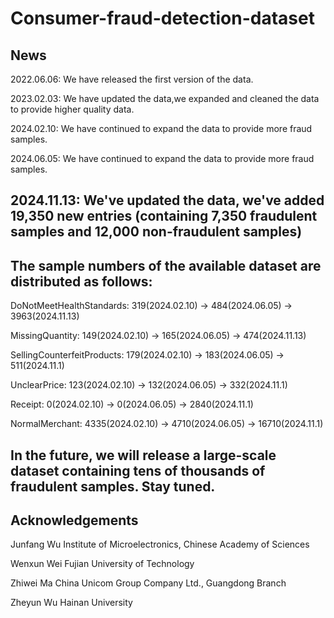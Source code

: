 # Consumer-fraud-detection-dataset

## News
2022.06.06: We have released the first version of the data.

2023.02.03: We have updated the data,we expanded and cleaned the data to provide higher quality data.

2024.02.10: We have continued to expand the data to provide more fraud samples.

2024.06.05: We have continued to expand the data to provide more fraud samples.

## 2024.11.13: We've updated the data, we've added 19,350 new entries (containing 7,350 fraudulent samples and 12,000 non-fraudulent samples)


## The sample numbers of the available dataset are distributed as follows:

DoNotMeetHealthStandards: 319(2024.02.10) -> 484(2024.06.05) -> 3963(2024.11.13)

MissingQuantity: 149(2024.02.10) -> 165(2024.06.05) -> 474(2024.11.13)

SellingCounterfeitProducts: 179(2024.02.10) -> 183(2024.06.05) -> 511(2024.11.1)

UnclearPrice: 123(2024.02.10) -> 132(2024.06.05) -> 332(2024.11.1)

Receipt: 0(2024.02.10) -> 0(2024.06.05) -> 2840(2024.11.1)

NormalMerchant: 4335(2024.02.10) -> 4710(2024.06.05) -> 16710(2024.11.1)

## In the future, we will release a large-scale dataset containing tens of thousands of fraudulent samples. Stay tuned.

## Acknowledgements

Junfang Wu  Institute of Microelectronics, Chinese Academy of Sciences

Wenxun Wei  Fujian University of Technology

Zhiwei Ma   China Unicom Group Company Ltd., Guangdong Branch

Zheyun Wu   Hainan University
